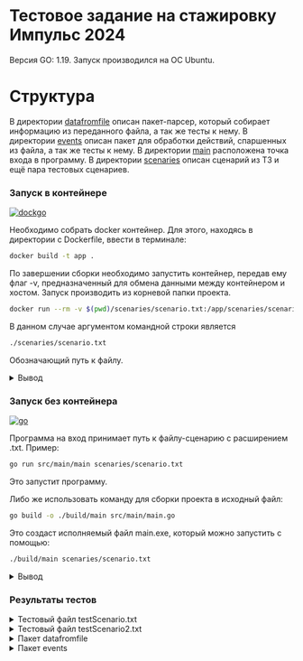 # Тестовое задание на стажировку Импульс 2024

Версия GO: 1.19. Запуск производился на ОС Ubuntu.

# Структура

В директории [datafromfile](https://github.com/TheMightyOoze147/Impulse_go/blob/main/src/datafromfile) описан пакет-парсер, который собирает информацию из переданного файла, а так же тесты к нему.
В директории [events](https://github.com/TheMightyOoze147/Impulse_go/blob/main/src/events) описан пакет для обработки действий, спаршенных из файла, а так же тесты к нему.
В директории [main](https://github.com/TheMightyOoze147/Impulse_go/tree/main/main) расположена точка входа в программу.
В директории [scenaries](https://github.com/TheMightyOoze147/Impulse_go/tree/main/scenaries) описан сценарий из ТЗ и ещё пара тестовых сценариев.

### Запуск в контейнере

[![dockgo](https://skillicons.dev/icons?i=docker,go)](https://skillicons.dev)

Необходимо собрать docker контейнер. Для этого, находясь в директории с Dockerfile, ввести в терминале: 

```bash
docker build -t app .
```

По завершении сборки необходимо запустить контейнер, передав ему флаг -v, предназначенный для обмена данными между контейнером и хостом.
Запуск производить из корневой папки проекта.

```bash
docker run --rm -v $(pwd)/scenaries/scenario.txt:/app/scenaries/scenario.txt app ./scenaries/scenario.txt
```

В данном случае аргументом командной строки является 
```bash
./scenaries/scenario.txt
```

Обозначающий путь к файлу.

<details>
    <summary>Вывод</summary>
    
    09:00
    08:48 1 client1
    08:48 13 NotOpenYet
    09:41 1 client1
    09:48 1 client2
    09:52 3 client1
    09:52 13 ICanWaitNoLonger!
    09:54 2 client1 1
    10:25 2 client2 2
    10:58 1 client3
    10:59 2 client3 3
    11:30 1 client4
    11:35 2 client4 2
    11:35 13 PlaceIsBusy
    11:45 3 client4
    12:33 4 client1
    12:33 12 client4 1
    12:43 4 client2
    15:52 4 client4
    19:00 11 client3
    19:00
    1 70 05:58
    2 30 02:18
    3 90 08:01

</details>

### Запуск без контейнера

[![go](https://skillicons.dev/icons?i=go)](https://skillicons.dev)

Программа на вход принимает путь к файлу-сценарию с расширением .txt. 
Пример: 
```bash
go run src/main/main scenaries/scenario.txt
```
Это запустит программу.

Либо же использовать команду для сборки проекта в исходный файл: 
```bash
go build -o ./build/main src/main/main.go
```
Это создаст исполняемый файл main.exe, который можно запустить с помощью: 
```bash
./build/main scenaries/scenario.txt
```

<details>
    <summary>Вывод</summary>
    
        09:00
        08:48 1 client1
        08:48 13 NotOpenYet
        09:41 1 client1
        09:48 1 client2
        09:52 3 client1
        09:52 13 ICanWaitNoLonger!
        09:54 2 client1 1
        10:25 2 client2 2
        10:58 1 client3
        10:59 2 client3 3
        11:30 1 client4
        11:35 2 client4 2
        11:35 13 PlaceIsBusy
        11:45 3 client4
        12:33 4 client1
        12:33 12 client4 1
        12:43 4 client2
        15:52 4 client4
        19:00 11 client3
        19:00
        1 70 05:58
        2 30 02:18
        3 90 08:01

</details>

### Результаты тестов

<details>
    <summary>Тестовый файл testScenario.txt</summary>

    Входные данные
    3
    10:00 22:00
    15
    09:45 1 clientA
    10:05 1 clientA
    10:15 1 clientB
    10:20 2 clientA 1
    10:25 2 clientB 2
    10:30 1 clientC
    10:35 2 clientC 3
    10:40 1 clientD
    10:45 3 clientD 
    10:50 1 clientE
    10:55 3 clientE
    11:00 1 clientF
    11:00 3 clientF
    12:00 1 clientG
    12:30 3 clientG

    Выходные данные
    10:00
    09:45 1 clientA
    09:45 13 NotOpenYet
    10:05 1 clientA
    10:15 1 clientB
    10:20 2 clientA 1
    10:25 2 clientB 2
    10:30 1 clientC
    10:35 2 clientC 3
    10:40 1 clientD
    10:45 3 clientD
    10:50 1 clientE
    10:55 3 clientE
    11:00 1 clientF
    11:00 3 clientF
    12:00 1 clientG
    12:30 3 clientG
    12:30 11 clientG
    22:00 11 clientA
    22:00 11 clientB
    22:00 11 clientC
    22:00 11 clientD
    22:00 11 clientE
    22:00 11 clientF
    22:00 11 clientG
    22:00
    1 180 11:40
    2 180 11:35
    3 180 11:25

</details>

<details>
    <summary>Тестовый файл testScenario2.txt</summary>

    Входные данные
    5
    10:00 22:00
    15
    09:45 1 clientA
    10:05 1 clientA
    10:15 1 clientB
    10:20 2 clientA 1
    10:25 2 clientB 2
    10:30 1 clientC
    10:35 2 clientC 3
    10:40 1 clientD
    10:45 3 clientD 
    10:50 1 clientE
    10:55 3 clientE
    10:55 2 clientE 4
    11:00 1 clientF
    11:00 3 clientF
    11:00 2 clientF 5
    12:00 1 clientG
    12:30 3 clientG
    15:53 4 clientF
    15:56 4 clientG

    Выходные данные
    10:00
    09:45 1 clientA
    09:45 13 NotOpenYet
    10:05 1 clientA
    10:15 1 clientB
    10:20 2 clientA 1
    10:25 2 clientB 2
    10:30 1 clientC
    10:35 2 clientC 3
    10:40 1 clientD
    10:45 3 clientD
    10:45 13 ICanWaitNoLonger!
    10:50 1 clientE
    10:55 3 clientE
    10:55 13 ICanWaitNoLonger!
    10:55 2 clientE 4
    11:00 1 clientF
    11:00 3 clientF
    11:00 13 ICanWaitNoLonger!
    11:00 2 clientF 5
    12:00 1 clientG
    12:30 3 clientG
    15:53 4 clientF
    15:53 12 clientG 5
    15:56 4 clientG
    22:00 11 clientA
    22:00 11 clientB
    22:00 11 clientC
    22:00 11 clientD
    22:00 11 clientE
    22:00
    1 180 11:40
    2 180 11:35
    3 180 11:25
    4 180 11:05
    5 90 04:56


</details>

<details>
    <summary>Пакет datafromfile</summary>
    
        go test -v -cover
        === RUN   TestReadFile
        --- PASS: TestReadFile (0.00s)
        === RUN   TestParsePCNumber
        --- PASS: TestParsePCNumber (0.00s)
        === RUN   TestParseTimeRange
        --- PASS: TestParseTimeRange (0.00s)
        === RUN   TestParsePrice
        --- PASS: TestParsePrice (0.00s)
        PASS
        coverage: 75.9% of statements
        ok      github.com/TheMightyOoze147/main/src/datafromfile       0.002s

</details>

<details>
    <summary>Пакет events</summary>

        go test -v -cover
        === RUN   TestNewEvent
        --- PASS: TestNewEvent (0.00s)
        === RUN   TestEventDatabase
        --- PASS: TestEventDatabase (0.00s)
        === RUN   TestFindFreeTables
        --- PASS: TestFindFreeTables (0.00s)
        === RUN   TestTableDatabase
        --- PASS: TestTableDatabase (0.00s)
        === RUN   TestClientDatabase
        --- PASS: TestClientDatabase (0.00s)
        === RUN   TestFindInClientDBByName
        --- PASS: TestFindInClientDBByName (0.00s)
        === RUN   TestFindInClientDBByTableNumber
        --- PASS: TestFindInClientDBByTableNumber (0.00s)
        === RUN   TestClientArrived
        12:00 1 John
        --- PASS: TestClientArrived (0.00s)
        === RUN   TestClientTakeASeat
        12:00 2 John 1
        --- PASS: TestClientTakeASeat (0.00s)
        === RUN   TestClientIsWaiting
        12:00 3 John
        12:00 13 ICanWaitNoLonger!
        --- PASS: TestClientIsWaiting (0.00s)
        === RUN   TestClientLeaved
        12:00 4 John
        --- PASS: TestClientLeaved (0.00s)
        === RUN   TestEventProcessing
        12:00 1 John
        --- PASS: TestEventProcessing (0.00s)
        === RUN   TestServiceClosed
        14:00 11 Jane
        14:00 11 John
        --- PASS: TestServiceClosed (0.00s)
        PASS
        coverage: 67.5% of statements
        ok      github.com/TheMightyOoze147/main/src/events     0.005s

</details>

